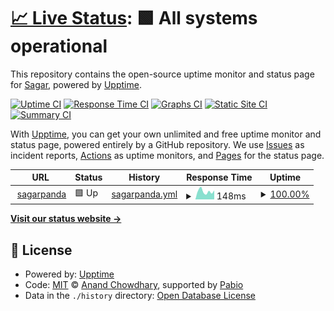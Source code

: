 # [📈 Live Status](https://sagarpanda.com): <!--live status--> **🟩 All systems operational**

This repository contains the open-source uptime monitor and status page for [Sagar](sagarpanda.com), powered by [Upptime](https://github.com/upptime/upptime).

[![Uptime CI](https://github.com/sagarkpanda/upptime/workflows/Uptime%20CI/badge.svg)](https://github.com/sagarkpanda/upptime/actions?query=workflow%3A%22Uptime+CI%22)
[![Response Time CI](https://github.com/sagarkpanda/upptime/workflows/Response%20Time%20CI/badge.svg)](https://github.com/sagarkpanda/upptime/actions?query=workflow%3A%22Response+Time+CI%22)
[![Graphs CI](https://github.com/sagarkpanda/upptime/workflows/Graphs%20CI/badge.svg)](https://github.com/sagarkpanda/upptime/actions?query=workflow%3A%22Graphs+CI%22)
[![Static Site CI](https://github.com/sagarkpanda/upptime/workflows/Static%20Site%20CI/badge.svg)](https://github.com/sagarkpanda/upptime/actions?query=workflow%3A%22Static+Site+CI%22)
[![Summary CI](https://github.com/sagarkpanda/upptime/workflows/Summary%20CI/badge.svg)](https://github.com/sagarkpanda/upptime/actions?query=workflow%3A%22Summary+CI%22)

With [Upptime](https://upptime.js.org), you can get your own unlimited and free uptime monitor and status page, powered entirely by a GitHub repository. We use [Issues](https://github.com/sagarkpanda/upptime/issues) as incident reports, [Actions](https://github.com/sagarkpanda/upptime/actions) as uptime monitors, and [Pages](https://sagarpanda.com) for the status page.

<!--start: status pages-->
<!-- This summary is generated by Upptime (https://github.com/upptime/upptime) -->
<!-- Do not edit this manually, your changes will be overwritten -->
<!-- prettier-ignore -->
| URL | Status | History | Response Time | Uptime |
| --- | ------ | ------- | ------------- | ------ |
| <img alt="" src="https://icons.duckduckgo.com/ip3/sagarpanda.com.ico" height="13"> [sagarpanda](https://sagarpanda.com) | 🟩 Up | [sagarpanda.yml](https://github.com/sagarkpanda/upptime/commits/HEAD/history/sagarpanda.yml) | <details><summary><img alt="Response time graph" src="./graphs/sagarpanda/response-time-week.png" height="20"> 148ms</summary><br><a href="https://sagarpanda.com/history/sagarpanda"><img alt="Response time 221" src="https://img.shields.io/endpoint?url=https%3A%2F%2Fraw.githubusercontent.com%2Fsagarkpanda%2Fupptime%2FHEAD%2Fapi%2Fsagarpanda%2Fresponse-time.json"></a><br><a href="https://sagarpanda.com/history/sagarpanda"><img alt="24-hour response time 118" src="https://img.shields.io/endpoint?url=https%3A%2F%2Fraw.githubusercontent.com%2Fsagarkpanda%2Fupptime%2FHEAD%2Fapi%2Fsagarpanda%2Fresponse-time-day.json"></a><br><a href="https://sagarpanda.com/history/sagarpanda"><img alt="7-day response time 148" src="https://img.shields.io/endpoint?url=https%3A%2F%2Fraw.githubusercontent.com%2Fsagarkpanda%2Fupptime%2FHEAD%2Fapi%2Fsagarpanda%2Fresponse-time-week.json"></a><br><a href="https://sagarpanda.com/history/sagarpanda"><img alt="30-day response time 215" src="https://img.shields.io/endpoint?url=https%3A%2F%2Fraw.githubusercontent.com%2Fsagarkpanda%2Fupptime%2FHEAD%2Fapi%2Fsagarpanda%2Fresponse-time-month.json"></a><br><a href="https://sagarpanda.com/history/sagarpanda"><img alt="1-year response time 221" src="https://img.shields.io/endpoint?url=https%3A%2F%2Fraw.githubusercontent.com%2Fsagarkpanda%2Fupptime%2FHEAD%2Fapi%2Fsagarpanda%2Fresponse-time-year.json"></a></details> | <details><summary><a href="https://sagarpanda.com/history/sagarpanda">100.00%</a></summary><a href="https://sagarpanda.com/history/sagarpanda"><img alt="All-time uptime 100.00%" src="https://img.shields.io/endpoint?url=https%3A%2F%2Fraw.githubusercontent.com%2Fsagarkpanda%2Fupptime%2FHEAD%2Fapi%2Fsagarpanda%2Fuptime.json"></a><br><a href="https://sagarpanda.com/history/sagarpanda"><img alt="24-hour uptime 100.00%" src="https://img.shields.io/endpoint?url=https%3A%2F%2Fraw.githubusercontent.com%2Fsagarkpanda%2Fupptime%2FHEAD%2Fapi%2Fsagarpanda%2Fuptime-day.json"></a><br><a href="https://sagarpanda.com/history/sagarpanda"><img alt="7-day uptime 100.00%" src="https://img.shields.io/endpoint?url=https%3A%2F%2Fraw.githubusercontent.com%2Fsagarkpanda%2Fupptime%2FHEAD%2Fapi%2Fsagarpanda%2Fuptime-week.json"></a><br><a href="https://sagarpanda.com/history/sagarpanda"><img alt="30-day uptime 100.00%" src="https://img.shields.io/endpoint?url=https%3A%2F%2Fraw.githubusercontent.com%2Fsagarkpanda%2Fupptime%2FHEAD%2Fapi%2Fsagarpanda%2Fuptime-month.json"></a><br><a href="https://sagarpanda.com/history/sagarpanda"><img alt="1-year uptime 100.00%" src="https://img.shields.io/endpoint?url=https%3A%2F%2Fraw.githubusercontent.com%2Fsagarkpanda%2Fupptime%2FHEAD%2Fapi%2Fsagarpanda%2Fuptime-year.json"></a></details>

<!--end: status pages-->

[**Visit our status website →**](https://sagarpanda.com)

## 📄 License

- Powered by: [Upptime](https://github.com/upptime/upptime)
- Code: [MIT](./LICENSE) © [Anand Chowdhary](https://anandchowdhary.com), supported by [Pabio](https://pabio.com)
- Data in the `./history` directory: [Open Database License](https://opendatacommons.org/licenses/odbl/1-0/)
